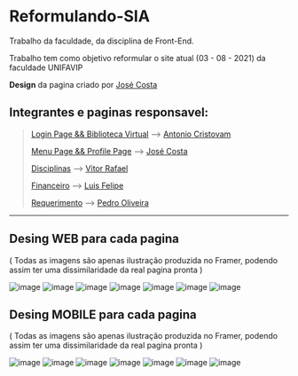 # Reformulando-SIA
Trabalho da faculdade, da disciplina de Front-End.

Trabalho tem como objetivo reformular o site atual (03 - 08 - 2021) da faculdade UNIFAVIP

**Design** da pagina criado por [José Costa](https://github.com/GeyzonErik)

## Integrantes e paginas responsavel:
> [Login Page && Biblioteca Virtual](https://github.com/GeyzonErik/Reformulando-SIA/tree/main/Pagina%20Antonio) --> [Antonio Cristovam](https://github.com/antoniocristovam)
>
> [Menu Page && Profile Page](https://github.com/GeyzonErik/Reformulando-SIA/tree/main/Pagina%20Geyzon) --> [José Costa](https://github.com/GeyzonErik)
>
> [Disciplinas]() --> [Vitor Rafael](https://github.com/kizz3r)
>
> [Financeiro]() --> [Luis Felipe](https://github.com/luisfelipe03)
>
> [Requerimento]() --> [Pedro Oliveira](https://github.com/janpeto)

<hr>

## Desing WEB para cada pagina

( Todas as imagens são apenas ilustração produzida no Framer, podendo assim ter uma dissimilaridade da real pagina pronta )

![image](https://user-images.githubusercontent.com/66739848/135772242-2569e5dd-29ad-4d2e-9481-781c3b1af1bc.png)
![image](https://user-images.githubusercontent.com/66739848/135772369-1fe992b2-f53e-4edd-8236-5582cd8ea6a1.png)
![image](https://user-images.githubusercontent.com/66739848/135772299-452d595c-8e9f-463c-8a5f-340583a13709.png)
![image](https://user-images.githubusercontent.com/66739848/135772317-1bd62e60-527b-4575-9e0c-a7c52942a415.png)
![image](https://user-images.githubusercontent.com/66739848/135772326-b2f95c1d-fe70-4138-8f8c-32872f79d6cb.png)
![image](https://user-images.githubusercontent.com/66739848/135772347-514fbfc7-8776-4cc5-8a5b-fe0c14b9d037.png)
![image](https://user-images.githubusercontent.com/66739848/135772355-c21bc884-a239-4990-9024-94e51a07f1ba.png)

## Desing MOBILE para cada pagina

( Todas as imagens são apenas ilustração produzida no Framer, podendo assim ter uma dissimilaridade da real pagina pronta )

![image](https://user-images.githubusercontent.com/66739848/135772405-b9773754-3d2c-43b3-972c-85c56758da13.png)
![image](https://user-images.githubusercontent.com/66739848/135772420-375f501e-b8c3-48ab-97cb-0b8e885547a5.png)
![image](https://user-images.githubusercontent.com/66739848/135772431-285e1693-d399-4585-a7c0-2028c075750c.png)
![image](https://user-images.githubusercontent.com/66739848/135772441-b51cc7eb-5045-4814-a103-c910c55a3d0d.png)
![image](https://user-images.githubusercontent.com/66739848/135772449-b3d94d0a-110a-489d-b6e3-66e04fa87cc9.png)
![image](https://user-images.githubusercontent.com/66739848/135772454-41659487-a7cb-425f-a220-eb7c2a13b385.png)
![image](https://user-images.githubusercontent.com/66739848/135772468-d4e4ca07-d856-42c0-9bb4-c0c10a71cb63.png)
